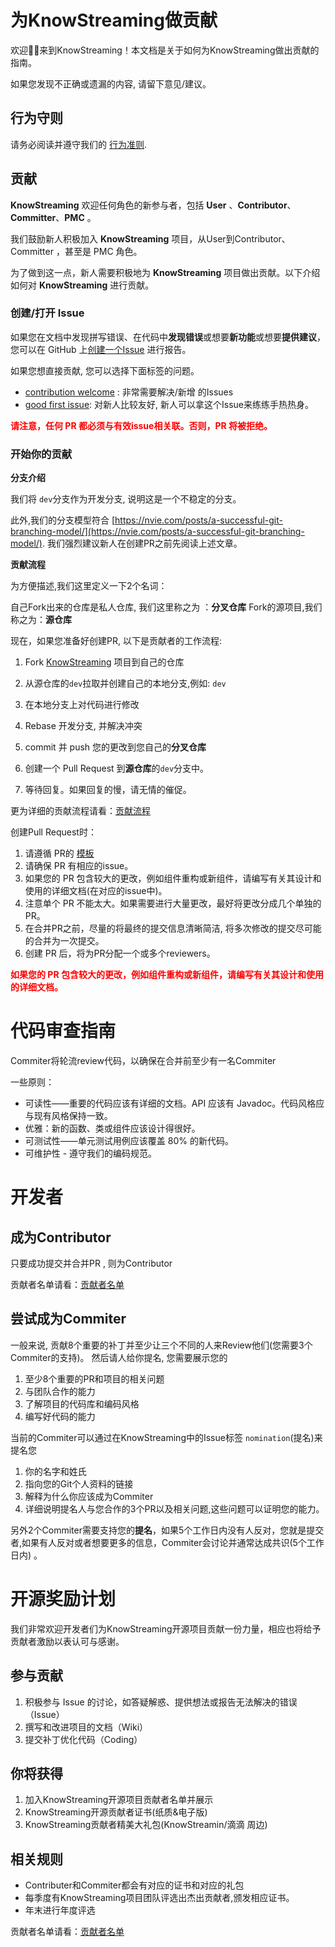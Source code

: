 


# 为KnowStreaming做贡献


欢迎👏🏻来到KnowStreaming！本文档是关于如何为KnowStreaming做出贡献的指南。

如果您发现不正确或遗漏的内容, 请留下意见/建议。

## 行为守则
请务必阅读并遵守我们的 [行为准则](./CODE_OF_CONDUCT.md).



## 贡献

**KnowStreaming** 欢迎任何角色的新参与者，包括 **User** 、**Contributor**、**Committer**、**PMC** 。

我们鼓励新人积极加入 **KnowStreaming** 项目，从User到Contributor、Committer ，甚至是 PMC 角色。

为了做到这一点，新人需要积极地为 **KnowStreaming** 项目做出贡献。以下介绍如何对 **KnowStreaming** 进行贡献。


### 创建/打开  Issue

如果您在文档中发现拼写错误、在代码中**发现错误**或想要**新功能**或想要**提供建议**，您可以在 GitHub 上[创建一个Issue](https://github.com/didi/KnowStreaming/issues/new/choose) 进行报告。


如果您想直接贡献, 您可以选择下面标签的问题。

- [contribution welcome](https://github.com/didi/KnowStreaming/labels/contribution%20welcome) : 非常需要解决/新增  的Issues
- [good first issue](https://github.com/didi/KnowStreaming/labels/good%20first%20issue): 对新人比较友好, 新人可以拿这个Issue来练练手热热身。

<font color=red ><b> 请注意，任何 PR 都必须与有效issue相关联。否则，PR 将被拒绝。</b></font>



### 开始你的贡献

**分支介绍**

我们将 `dev`分支作为开发分支, 说明这是一个不稳定的分支。

此外,我们的分支模型符合 [https://nvie.com/posts/a-successful-git-branching-model/](https://nvie.com/posts/a-successful-git-branching-model/). 我们强烈建议新人在创建PR之前先阅读上述文章。



**贡献流程**

为方便描述,我们这里定义一下2个名词：

自己Fork出来的仓库是私人仓库, 我们这里称之为 ：**分叉仓库**
Fork的源项目,我们称之为：**源仓库**


现在，如果您准备好创建PR, 以下是贡献者的工作流程:

1. Fork [KnowStreaming](https://github.com/didi/KnowStreaming) 项目到自己的仓库

2. 从源仓库的`dev`拉取并创建自己的本地分支,例如: `dev`
3. 在本地分支上对代码进行修改
4. Rebase 开发分支, 并解决冲突
5. commit 并 push 您的更改到您自己的**分叉仓库**
6. 创建一个 Pull Request 到**源仓库**的`dev`分支中。
7. 等待回复。如果回复的慢，请无情的催促。


更为详细的贡献流程请看：[贡献流程](./docs/contributer_guide/贡献流程.md)

创建Pull Request时：

1. 请遵循 PR的 [模板](./.github/PULL_REQUEST_TEMPLATE.md)
2. 请确保 PR 有相应的issue。
3. 如果您的 PR 包含较大的更改，例如组件重构或新组件，请编写有关其设计和使用的详细文档(在对应的issue中)。
4. 注意单个 PR 不能太大。如果需要进行大量更改，最好将更改分成几个单独的 PR。
5. 在合并PR之前，尽量的将最终的提交信息清晰简洁, 将多次修改的提交尽可能的合并为一次提交。
6. 创建 PR 后，将为PR分配一个或多个reviewers。


<font color=red><b>如果您的 PR 包含较大的更改，例如组件重构或新组件，请编写有关其设计和使用的详细文档。</b></font>


# 代码审查指南

Commiter将轮流review代码，以确保在合并前至少有一名Commiter

一些原则：

- 可读性——重要的代码应该有详细的文档。API 应该有 Javadoc。代码风格应与现有风格保持一致。
- 优雅：新的函数、类或组件应该设计得很好。
- 可测试性——单元测试用例应该覆盖 80% 的新代码。
- 可维护性 - 遵守我们的编码规范。


# 开发者

## 成为Contributor

只要成功提交并合并PR , 则为Contributor

贡献者名单请看：[贡献者名单](./docs/contributer_guide/开发者名单.md)

## 尝试成为Commiter

一般来说, 贡献8个重要的补丁并至少让三个不同的人来Review他们(您需要3个Commiter的支持)。
然后请人给你提名, 您需要展示您的

1. 至少8个重要的PR和项目的相关问题
2. 与团队合作的能力
3. 了解项目的代码库和编码风格
4. 编写好代码的能力

当前的Commiter可以通过在KnowStreaming中的Issue标签 `nomination`(提名)来提名您

1. 你的名字和姓氏
2. 指向您的Git个人资料的链接
3. 解释为什么你应该成为Commiter
4. 详细说明提名人与您合作的3个PR以及相关问题,这些问题可以证明您的能力。

另外2个Commiter需要支持您的**提名**，如果5个工作日内没有人反对，您就是提交者,如果有人反对或者想要更多的信息，Commiter会讨论并通常达成共识(5个工作日内) 。


# 开源奖励计划


我们非常欢迎开发者们为KnowStreaming开源项目贡献一份力量，相应也将给予贡献者激励以表认可与感谢。


## 参与贡献

1. 积极参与 Issue 的讨论，如答疑解惑、提供想法或报告无法解决的错误（Issue）
2. 撰写和改进项目的文档（Wiki）
3. 提交补丁优化代码（Coding）


## 你将获得

1. 加入KnowStreaming开源项目贡献者名单并展示
2. KnowStreaming开源贡献者证书(纸质&电子版)
3. KnowStreaming贡献者精美大礼包(KnowStreamin/滴滴  周边)


## 相关规则

- Contributer和Commiter都会有对应的证书和对应的礼包
- 每季度有KnowStreaming项目团队评选出杰出贡献者,颁发相应证书。
- 年末进行年度评选

贡献者名单请看：[贡献者名单](./docs/contributer_guide/开发者名单.md)